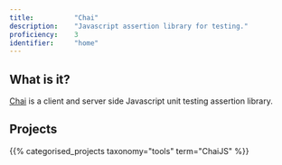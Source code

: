 ```yaml
---
title: 			"Chai"
description: 	"Javascript assertion library for testing."
proficiency:	3
identifier:		"home"
---
```


## What is it?
[Chai](http://chaijs.com/) is a client and server side Javascript unit testing assertion library.

## Projects
{{% categorised_projects taxonomy="tools" term="ChaiJS" %}}